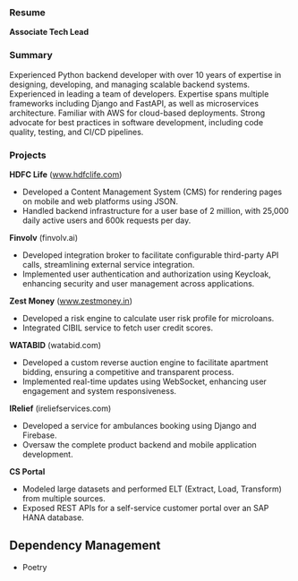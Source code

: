 ### Resume
**Associate Tech Lead**

### Summary
Experienced Python backend developer with over 10 years of expertise in designing, developing, and managing scalable backend
systems. Experienced in leading a team of developers. Expertise spans multiple frameworks including Django and FastAPI, as well as
microservices architecture. Familiar with AWS for cloud-based deployments. Strong advocate for best practices in software
development, including code quality, testing, and CI/CD pipelines.

### Projects
**HDFC Life**
(www.hdfclife.com)
- Developed a Content Management System (CMS) for rendering pages on mobile and web platforms using JSON.
- Handled backend infrastructure for a user base of 2 million, with 25,000 daily active users and 600k requests per day.

**Finvolv**
(finvolv.ai)
- Developed integration broker to facilitate configurable third-party API calls, streamlining external service integration.
- Implemented user authentication and authorization using Keycloak, enhancing security and user management across
applications.

**Zest Money**
(www.zestmoney.in)
- Developed a risk engine to calculate user risk profile for microloans.
- Integrated CIBIL service to fetch user credit scores.

**WATABID**
(watabid.com)
- Developed a custom reverse auction engine to facilitate apartment bidding, ensuring a competitive and transparent process.
- Implemented real-time updates using WebSocket, enhancing user engagement and system responsiveness.

**IRelief**
(ireliefservices.com)
- Developed a service for ambulances booking using Django and Firebase.
- Oversaw the complete product backend and mobile application development.

**CS Portal**
- Modeled large datasets and performed ELT (Extract, Load, Transform) from multiple sources.
- Exposed REST APIs for a self-service customer portal over an SAP HANA database.

## Dependency Management
  - Poetry
